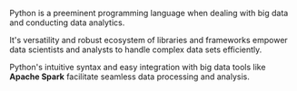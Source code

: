 
Python is a preeminent programming language when dealing with big data and conducting data analytics. 

It's versatility and robust ecosystem of libraries and frameworks empower data scientists and analysts to handle complex data sets efficiently. 

Python's intuitive syntax and easy integration with big data tools like **Apache Spark**
facilitate seamless data processing and analysis.